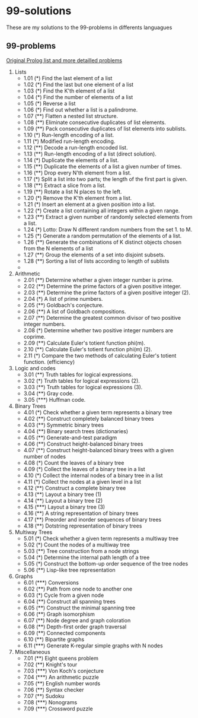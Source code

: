 # 99-solutions

These are my solutions to the 99-problems in differents languagues

## 99-problems
[Original Prolog list and more detailled problems](https://sites.google.com/site/prologsite/prolog-problems/1)
1. Lists
   * 1.01 (*) Find the last element of a list
   * 1.02 (*) Find the last but one element of a list
   * 1.03 (*) Find the K'th element of a list
   * 1.04 (*) Find the number of elements of a list
   * 1.05 (*) Reverse a list
   * 1.06 (*) Find out whether a list is a palindrome.
   * 1.07 (**) Flatten a nested list structure.
   * 1.08 (**) Eliminate consecutive duplicates of list elements.
   * 1.09 (**) Pack consecutive duplicates of list elements into sublists.
   * 1.10 (*) Run-length encoding of a list. 
   * 1.11 (*) Modified run-length encoding.
   * 1.12 (**) Decode a run-length encoded list.
   * 1.13 (**) Run-length encoding of a list (direct solution).
   * 1.14 (*) Duplicate the elements of a list.
   * 1.15 (**) Duplicate the elements of a list a given number of times.
    * 1.16 (**) Drop every N'th element from a list.
    * 1.17 (*) Split a list into two parts; the length of the first part is given.
    * 1.18 (**) Extract a slice from a list.
    * 1.19 (**) Rotate a list N places to the left.
    * 1.20 (*) Remove the K'th element from a list.
    * 1.21 (*) Insert an element at a given position into a list.
    * 1.22 (*) Create a list containing all integers within a given range.
    * 1.23 (**) Extract a given number of randomly selected elements from a list.
    * 1.24 (*) Lotto: Draw N different random numbers from the set 1. to M.
    * 1.25 (*) Generate a random permutation of the elements of a list.
    * 1.26 (**) Generate the combinations of K distinct objects chosen from the N elements of a list
    * 1.27 (**) Group the elements of a set into disjoint subsets. 
    * 1.28 (**) Sorting a list of lists according to length of sublists
    * 
2. Arithmetic
   * 2.01 (**) Determine whether a given integer number is prime.
   * 2.02 (**) Determine the prime factors of a given positive integer.
   * 2.03 (**) Determine the prime factors of a given positive integer (2).
   * 2.04 (*) A list of prime numbers.
   * 2.05 (**) Goldbach's conjecture.
   * 2.06 (**) A list of Goldbach compositions.
   * 2.07 (**) Determine the greatest common divisor of two positive integer numbers. 
   * 2.08 (*) Determine whether two positive integer numbers are coprime. 
   * 2.09 (**) Calculate Euler's totient function phi(m).
   * 2.10 (**) Calculate Euler's totient function phi(m) (2). 
   * 2.11 (*) Compare the two methods of calculating Euler's totient function. (efficiency)
3. Logic and codes
    * 3.01 (**) Truth tables for logical expressions.
    * 3.02 (*) Truth tables for logical expressions (2).
    * 3.03 (**) Truth tables for logical expressions (3).
    * 3.04 (**) Gray code.
    * 3.05 (***) Huffman code. 
4. Binary Trees
   * 4.01 (*) Check whether a given term represents a binary tree
   * 4.02 (**) Construct completely balanced binary trees
   * 4.03 (**) Symmetric binary trees
   * 4.04 (**) Binary search trees (dictionaries)
   * 4.05 (**) Generate-and-test paradigm
   * 4.06 (**) Construct height-balanced binary trees
   * 4.07 (**) Construct height-balanced binary trees with a given number of nodes
   * 4.08 (*) Count the leaves of a binary tree
   * 4.09 (*) Collect the leaves of a binary tree in a list
   * 4.10 (*) Collect the internal nodes of a binary tree in a list
   * 4.11 (*) Collect the nodes at a given level in a list
   * 4.12 (**) Construct a complete binary tree
   * 4.13 (**) Layout a binary tree (1)
   * 4.14 (**) Layout a binary tree (2)
   * 4.15 (***) Layout a binary tree (3)
   * 4.16 (**) A string representation of binary trees
   * 4.17 (**) Preorder and inorder sequences of binary trees
   * 4.18 (**) Dotstring representation of binary trees 
5. Multiway Trees
   * 5.01 (*) Check whether a given term represents a multiway tree
   * 5.02 (*) Count the nodes of a multiway tree
   * 5.03 (**) Tree construction from a node strings
   * 5.04 (*) Determine the internal path length of a tree
   * 5.05 (*) Construct the bottom-up order sequence of the tree nodes
   * 5.06 (**) Lisp-like tree representation
6. Graphs
   * 6.01 (***) Conversions
   * 6.02 (**) Path from one node to another one
   * 6.03 (*) Cycle from a given node
   * 6.04 (**) Construct all spanning trees
   * 6.05 (**) Construct the minimal spanning tree
   * 6.06 (**) Graph isomorphism
   * 6.07 (**) Node degree and graph coloration
   * 6.08 (**) Depth-first order graph traversal
   * 6.09 (**) Connected components
   * 6.10 (**) Bipartite graphs
   * 6.11 (***) Generate K-regular simple graphs with N nodes
7. Miscellaneous
   * 7.01 (**) Eight queens problem
   * 7.02 (**) Knight's tour
   * 7.03 (***) Von Koch's conjecture
   * 7.04 (***) An arithmetic puzzle
   * 7.05 (**) English number words
   * 7.06 (**) Syntax checker
   * 7.07 (**) Sudoku
   * 7.08 (***) Nonograms
   * 7.09 (***) Crossword puzzle